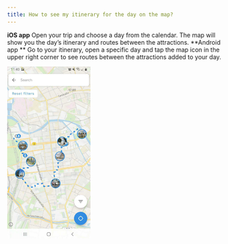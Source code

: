 ```yaml
---
title: How to see my itinerary for the day on the map?
---
```


**iOS app**
Open your trip and choose a day from the calendar. The map will show you the day’s itinerary and routes between the attractions.
**Android app **
Go to your itinerary, open a specific day and tap the map icon in the upper right corner to see routes between the attractions added to your day.
<div><img src="/assets/3-sygic-travel/5-on-the-road/2-how-to-see-my-itinerary-for-the-day-on-the-map/ishowitinerary1.png" alt="" title="null" height=400 /></div>





